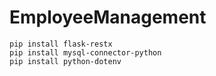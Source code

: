 # EmployeeManagement


```
pip install flask-restx
pip install mysql-connector-python
pip install python-dotenv
```